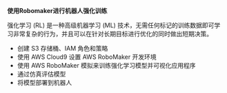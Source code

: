 **使用Robomaker进行机器人强化训练**





强化学习 (RL) 是一种高级机器学习 (ML) 技术，无需任何标记的训练数据即可学习非常复杂的行为，并且可以在针对长期目标进行优化的同时做出短期决策。 

- 创建 S3 存储桶、IAM 角色和策略 
- 使用 AWS Cloud9 设置 AWS RoboMaker 开发环境 
- 使用 AWS RoboMaker 模拟来训练强化学习模型并可视化应用程序 
- 通过仿真评估模型 
- 将模型部署到机器人 

